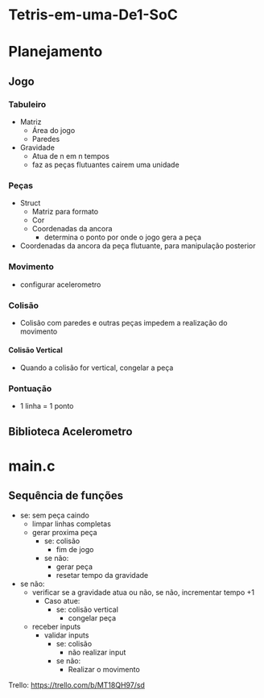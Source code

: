 # Tetris-em-uma-De1-SoC

# Planejamento
## Jogo
### Tabuleiro
- Matriz
	- Área do jogo
	- Paredes
- Gravidade
	- Atua de n em n tempos
	- faz as peças flutuantes cairem uma unidade
### Peças
- Struct
	- Matriz para formato
	- Cor
	- Coordenadas da ancora
		- determina o ponto por onde o jogo gera a peça
- Coordenadas da ancora da peça flutuante, para manipulação posterior
### Movimento
- configurar acelerometro
### Colisão
- Colisão com paredes e outras peças impedem a realização do movimento
#### Colisão Vertical
- Quando a colisão for vertical, congelar a peça
### Pontuação
- 1 linha = 1 ponto
## Biblioteca Acelerometro

# main.c
## Sequência de funções
- se: sem peça caindo
	- limpar linhas completas
	- gerar proxima peça
		- se: colisão
			- fim de jogo
		- se não: 
			- gerar peça
			- resetar tempo da gravidade
- se não:
	- verificar se a gravidade atua ou não, se não, incrementar tempo +1
		- Caso atue:
			- se: colisão vertical
				- congelar peça
	- receber inputs
		- validar inputs
			- se: colisão
				- não realizar input
			- se não: 
				- Realizar o movimento

Trello: https://trello.com/b/MT18QH97/sd

